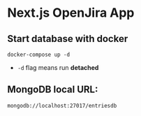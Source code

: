 # Next.js OpenJira App

## Start database with docker

```
docker-compose up -d
```

* `-d` flag means run __detached__


## MongoDB local URL:
```
mongodb://localhost:27017/entriesdb
```